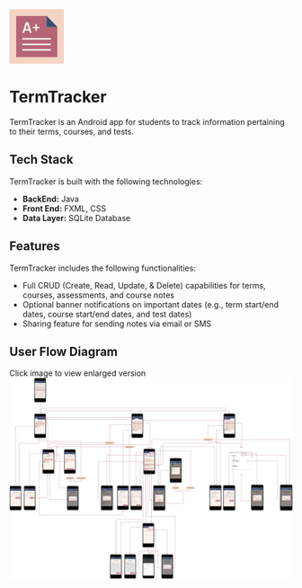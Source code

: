 <img src = /termTrackerIcon.jpg>

# TermTracker

TermTracker is an Android app for students to track information pertaining to their terms, courses, and tests.


## Tech Stack

TermTracker is built with the following technologies:
- **BackEnd:** Java
- **Front End:** FXML, CSS
- **Data Layer:** SQLite Database


## Features

TermTracker includes the following functionalities: 
- Full CRUD (Create, Read, Update, & Delete) capabilities for terms, courses, assessments, and course notes
- Optional banner notifications on important dates (e.g., term start/end dates, course start/end dates, and test dates)
- Sharing feature for sending notes via email or SMS

## User Flow Diagram

Click image to view enlarged version
<img src = /userFlowDiagram.jpg/>
